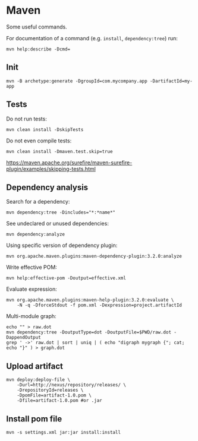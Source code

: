 # Maven

Some useful commands.

For documentation of a command (e.g. `install`, `dependency:tree`) run:

```
mvn help:describe -Dcmd=
```

## Init

```
mvn -B archetype:generate -DgroupId=com.mycompany.app -DartifactId=my-app
```

## Tests

Do not run tests:

```
mvn clean install -DskipTests
```

Do not even compile tests:

```
mvn clean install -Dmaven.test.skip=true
```

https://maven.apache.org/surefire/maven-surefire-plugin/examples/skipping-tests.html

## Dependency analysis

Search for a dependency:

```
mvn dependency:tree -Dincludes="*:*name*"
```

See undeclared or unused dependencies:

```
mvn dependency:analyze
```

Using specific version of dependency plugin:
```
mvn org.apache.maven.plugins:maven-dependency-plugin:3.2.0:analyze
```

Write effective POM:

```
mvn help:effective-pom -Doutput=effective.xml
```

Evaluate expression:

```
mvn org.apache.maven.plugins:maven-help-plugin:3.2.0:evaluate \
    -N -q -DforceStdout -f pom.xml -Dexpression=project.artifactId
```

Multi-module graph:

```
echo "" > raw.dot
mvn dependency:tree -DoutputType=dot -DoutputFile=$PWD/raw.dot -DappendOutput
grep ' ->' raw.dot | sort | uniq | ( echo "digraph mygraph {"; cat; echo "}" ) > graph.dot
```

## Upload artifact

```
mvn deploy:deploy-file \
    -Durl=http://nexus/repository/releases/ \
    -DrepositoryId=releases \
    -DpomFile=artifact-1.0.pom \
    -Dfile=artifact-1.0.pom #or .jar
```

## Install pom file

```
mvn -s settings.xml jar:jar install:install
```
